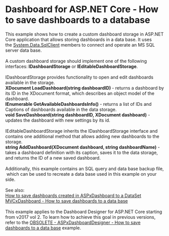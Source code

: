 # Dashboard for ASP.NET Core - How to save dashboards to a database



<p>This example shows how to create a custom dashboard storage in ASP.NET Core application that allows storing dashboards in a data base. It uses the <a href="https://msdn.microsoft.com/en-us/library/system.data.sqlclient(v=vs.110).aspx">System.Data.SqlClient</a> members to connect and operate an MS SQL server data base. 
<br><br>
A custom dashboard storage should implement one of the following interfaces:<strong> IDashboardStorage</strong> or <strong>IEditableDashboardStorage</strong>.<br><br>IDashboardStorage provides functionality to open and edit dashboards available in the storage. <br><strong>XDocument LoadDashboard(string dashboardID) </strong>- returns a dashboard by its ID in the XDocument format, which describes an object model of the dashboard.
<br>
<strong>IEnumerable<DashboardInfo> GetAvailableDashboardsInfo()</strong> - returns a list of IDs and Captions of dashboards available in the data storage.
<br>
<strong>void SaveDashboard(string dashboardID, XDocument dashboard)</strong> - updates the dashboard with new settings by its id.
<br><br>
IEditableDashboardStorage inherits the IDashboardStorage interface and contains one additional method that allows adding new dashboards to the storage.<br><strong>string AddDashboard(XDocument dashboard, string dashboardName)</strong> - takes a dashboard definition with its caption, saves it to the data storage, and returns the ID of a new saved dashboard.<br><br>Additionally, this example contains an SQL query and data base backup file,  which can be used to recreate a data base used in this example on your side.
<br><br>
See also: 
<br>
<a href="https://www.devexpress.com/Support/Center/p/T392813">How to save dashboards created in ASPxDashboard to a DataSet</a>
<br>
<a href="https://www.devexpress.com/Support/Center/p/T400693">MVCxDashboard - How to save dashboards to a data base</a>
<br><br>
This example applies to the Dashboard Designer for ASP.NET Core starting from v2017 vol 2. To learn how to achieve this goal in previous versions, refer to the <a href="https://www.devexpress.com/Support/Center/p/T373382">OBSOLETE - ASPxDashboardDesigner - How to save dashboards to a data base</a> example.</p>